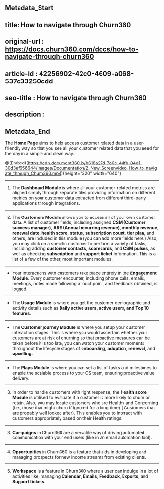 ## Metadata_Start
## title: How to navigate through Churn360
## original-url : https://docs.churn360.com/docs/how-to-navigate-through-churn360
## article-id : 42256902-42c0-4609-a068-537c33250cdd
## seo-title : How to navigate through Churn360
## description : 
## Metadata_End
The **Home Page** aims to help access customer related data in a user-friendly way so that you see all your customer related data that you need for the day in a simple and clean way.
 
 
@(Embed)(https://cdn.document360.io/b618a27d-7a6e-4dfb-84d1-30d3ef656644/Images/Documentation/2_New_Screenvideo_How_to_navigate_through_Churn360.mp4){height="320" width="640"}

* * *

1. The **Dashboard Module** is where all your customer-related metrics are aligned simply through separate tiles providing information on different metrics on your customer data extracted from different third-party applications through integrations.

* * *

2. The **Customers Module** allows you to access all of your own customer data. A list of customer fields, including assigned **CSM (Customer success manager)**, **ARR (Annual recurring revenue)**, **monthly revenue**, **renewal date**, **health score**, **status**, **subscription count**, **tier plan**, and others, are included in this module (you can add more fields here.) Also, you may click on a specific customer to perform a variety of tasks, including adding **customer contacts**, **scorecards**, and **CSM pulses**, as well as checking **subscription** and **support ticket** information. This is a list of a few of the other, most important modules.

* * *

* Your interactions with customers take place entirely in the **Engagement Module**. Every customer encounter, including phone calls, emails, meetings, notes made following a touchpoint, and feedback obtained, is logged.

* * *

* The **Usage Module** is where you get the customer demographic and activity details such as **Daily active users, active users, and Top 10 features**.

* * *

* The **Customer journey Module**  is where you setup your customer interaction stages. This is where you would ascertain whether your customers are at risk of churning so that proactive measures can be taken before it is too late, you can watch your customer moments throughout the lifecycle stages of **onboarding**, **adoption**, **renewal**, and **upselling**.

 * * *

 * The **Plays Module** is where you can set a list of tasks and milestones to enable the scalable process to your CS team, ensuring proactive value delivery.

* * *


3. In order to handle customers  with right response, the **Health score Module** is utilised to evaluate if a customer is more likely to churn or retain. Also, you may locate customers who are Healthy and Concerning (i.e., those that might churn if ignored for a long time) ( Customers that are propably well looked after). This enables you to interact with customers appropriately based on their Health ratings.

* * *

3. **Campaigns** in Churn360 are a versatile way of driving automated communication with your end users (like in an email automation tool).

* * *
4. **Opportunities** in Churn360 is a feature that aids in developing and managing prospects for new income streams from existing clients.

* * *
5. **Workspace** is a feature in Churn360 where a user can indulge in a lot of activities like, managing **Calendar**, **Emails**, **Feedback**, **Exports**, and **Support tickets**.






